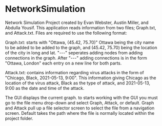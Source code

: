 # NetworkSimulation
Network Simulation Project created by Evan Webster, Austin Miller, and Abdulla Yousif.
This application reads information from two files; Graph.txt, and Attack.txt. Files are 
required to use the following format:

Graph.txt: starts with "Ottawa, (45.42, 75.70)" Ottawa being the city name to be added to
be added to the graph, and (45.42, 75.70) being the location of the city in long and lat.
"---" seperates adding nodes from adding connections in the graph. After "---" adding 
connections is in the form "Ottawa, London" each entry on a new line for both parts.

Attack.txt: contains information regarding virus attacks in the form of "Chicago, Black, 
2021-05-13, 9:00". This information giving Chicago as the location of the virus attack, 
Black as the type of attack, and 2021-05-13, 9:00 as the date and time of the attack.

The GUI displays the current graph. to starts working with the GUI you must go to the file
menu drop-down and select Graph, Attack, or default. Graph and Attack pull up a file 
selector screen to select the file from a navigation screen. Default takes the path
where the file is normally located within the project folder. 
